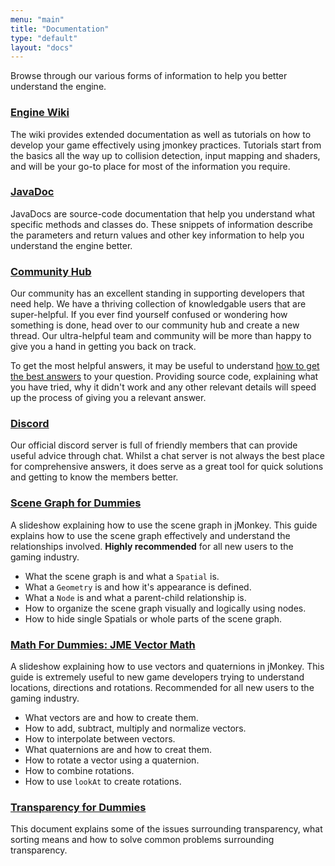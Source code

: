 ```yaml
---
menu: "main"
title: "Documentation"
type: "default"
layout: "docs"
---
```


Browse through our various forms of information to help you better understand the engine.

### [Engine Wiki](https://wiki.jmonkeyengine.org)

The wiki provides extended documentation as well as tutorials on how to develop your game effectively using jmonkey practices. Tutorials start from the basics all the way up to collision detection, input mapping and shaders, and will be your go-to place for most of the information you require.

### [JavaDoc](https://javadoc.jmonkeyengine.org)

JavaDocs are source-code documentation that help you understand what specific methods and classes do. These snippets of information describe the parameters and return values and other key information to help you understand the engine better.

### [Community Hub](https://hub.jmonkeyengine.org)

Our community has an excellent standing in supporting developers that need help. We have a thriving collection of knowledgable users that are super-helpful. If you ever find yourself confused or wondering how something is done, head over to our community hub and create a new thread. Our ultra-helpful team and community will be more than happy to give you a hand in getting you back on track.

To get the most helpful answers, it may be useful to understand [how to get the best answers](https://www.mikeash.com/getting_answers.html) to your question. Providing source code, explaining what you have tried, why it didn't work and any other relevant details will speed up the process of giving you a relevant answer.

### [Discord](https://discord.gg/JdjhsRw)

Our official discord server is full of friendly members that can provide useful advice through chat. Whilst a chat server is not always the best place for comprehensive answers, it does serve as a great tool for quick solutions and getting to know the members better.

### [Scene Graph for Dummies](https://wiki.jmonkeyengine.org/tutorials/scenegraph/assets/fallback/index.html)

A slideshow explaining how to use the scene graph in jMonkey. This guide explains how to use the scene graph effectively and understand the relationships involved. **Highly recommended** for all new users to the gaming industry.

- What the scene graph is and what a `Spatial` is.
- What a `Geometry` is and how it's appearance is defined.
- What a `Node` is and what a parent-child relationship is.
- How to organize the scene graph visually and logically using nodes.
- How to hide single Spatials or whole parts of the scene graph.

### [Math For Dummies: JME Vector Math](https://wiki.jmonkeyengine.org/tutorials/math/assets/fallback/index.html)

A slideshow explaining how to use vectors and quaternions in jMonkey. This guide is extremely useful to new game developers trying to understand locations, directions and rotations. Recommended for all new users to the gaming industry.

- What vectors are and how to create them.
- How to add, subtract, multiply and normalize vectors.
- How to interpolate between vectors.
- What quaternions are and how to creat them.
- How to rotate a vector using a quaternion.
- How to combine rotations.
- How to use `lookAt` to create rotations.

### [Transparency for Dummies](https://hub.jmonkeyengine.org/t/alpha-transparency-sorting-your-z-buffer-and-you/33709)

This document explains some of the issues surrounding transparency, what sorting means and how to solve common problems surrounding transparency.
